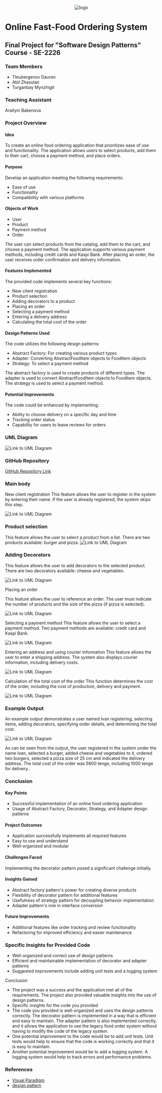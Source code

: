 
<p align="center">
  <img src="https://github.com/Zhas1k06/SDP-FINAL/blob/main/aitu.png" alt="logo">
</p>

# Online Fast-Food Ordering System

## Final Project for "Software Design Patterns" Course - SE-2226

### Team Members
- Tleubergenov Dauren
- Abil Zhasulan
- Turganbay Mynzhigit

### Teaching Assistant
Arailym Bakenova

### Project Overview

#### Idea
To create an online food ordering application that prioritizes ease of use and functionality. The application allows users to select products, add them to their cart, choose a payment method, and place orders.

#### Purpose
Develop an application meeting the following requirements:
- Ease of use
- Functionality
- Compatibility with various platforms

#### Objects of Work
- User
- Product
- Payment method
- Order

The user can select products from the catalog, add them to the cart, and choose a payment method. The application supports various payment methods, including credit cards and Kaspi Bank. After placing an order, the user receives order confirmation and delivery information.

#### Features Implemented
The provided code implements several key functions:
- New client registration
- Product selection
- Adding decorators to a product
- Placing an order
- Selecting a payment method
- Entering a delivery address
- Calculating the total cost of the order

#### Design Patterns Used
The code utilizes the following design patterns:
- Abstract Factory: For creating various product types
- Adapter: Converting AbstractFoodItem objects to FoodItem objects
- Strategy: To select a payment method

The abstract factory is used to create products of different types. The adapter is used to convert AbstractFoodItem objects to FoodItem objects. The strategy is used to select a payment method.

#### Potential Improvements
The code could be enhanced by implementing:
- Ability to choose delivery on a specific day and time
- Tracking order status
- Capability for users to leave reviews for orders

### UML Diagram
![Link to UML Diagram](https://github.com/Zhas1k06/SDP-FINAL/blob/main/uml.png)

### GitHub Repository
[GitHub Repository Link](https://github.com/Zhas1k06/SDP-FINAL.git)

### Main body
New client registration
This feature allows the user to register in the system by entering their name. If the user is already registered, the system skips this step.

![Link to UML Diagram](https://github.com/Zhas1k06/SDP-FINAL/blob/main/IMAGE%202023-11-22%2007:31:50.jpg)


### Product selection

This feature allows the user to select a product from a list. There are two products available: burger and pizza.
![Link to UML Diagram](https://github.com/Zhas1k06/SDP-FINAL/blob/main/IMAGE%202023-11-22%2007:31:51.jpg)


### Adding Decorators

This feature allows the user to add decorators to the selected product. There are two decorators available: cheese and vegetables.

![Link to UML Diagram](https://github.com/Zhas1k06/SDP-FINAL/blob/main/4.png)

Placing an order

This feature allows the user to reference an order. The user must indicate the number of products and the size of the pizza (if pizza is selected).

![Link to UML Diagram](https://github.com/Zhas1k06/SDP-FINAL/blob/main/IMAGE%202023-11-22%2007:31:47.jpg)

Selecting a payment method
This feature allows the user to select a payment method. Two payment methods are available: credit card and Kaspi Bank.

![Link to UML Diagram](https://github.com/Zhas1k06/SDP-FINAL/blob/main/IMAGE%202023-11-22%2007:31:55.jpg)

Entering an address and using courier information
This feature allows the user to enter a shipping address. The system also displays courier information, including delivery costs.

![Link to UML Diagram](https://github.com/Zhas1k06/SDP-FINAL/blob/main/IMAGE%202023-11-22%2007:31:56.jpg)

Calculation of the total cost of the order
This function determines the cost of the order, including the cost of production, delivery and payment.

![Link to UML Diagram](https://github.com/Zhas1k06/SDP-FINAL/blob/main/IMAGE%202023-11-22%2007:31:57.jpg)

### Example Output
An example output demonstrates a user named Ivan registering, selecting items, adding decorators, specifying order details, and determining the total cost.

![Link to UML Diagram](https://github.com/Zhas1k06/SDP-FINAL/blob/main/console.png)

As can be seen from the output, the user registered in the system under the name Ivan, selected a burger, added cheese and vegetables to it, ordered two burgers, selected a pizza size of 25 cm and indicated the delivery address. The total cost of the order was 5600 tenge, including 1000 tenge for delivery..




### Conclusion

#### Key Points
- Successful implementation of an online food ordering application
- Usage of Abstract Factory, Decorator, Strategy, and Adapter design patterns

#### Project Outcomes
- Application successfully implements all required features
- Easy to use and understand
- Well-organized and modular

#### Challenges Faced
Implementing the decorator pattern posed a significant challenge initially.

#### Insights Gained
- Abstract factory pattern's power for creating diverse products
- Flexibility of decorator pattern for additional features
- Usefulness of strategy pattern for decoupling behavior implementation
- Adapter pattern's role in interface conversion

#### Future Improvements
- Additional features like order tracking and review functionality
- Refactoring for improved efficiency and easier maintenance

### Specific Insights for Provided Code
- Well-organized and correct use of design patterns
- Efficient and maintainable implementation of decorator and adapter patterns
- Suggested improvements include adding unit tests and a logging system

Conclusion
- The project was a success and the application met all of the requirements. The project also provided valuable insights into the use of design patterns.
- Specific insights for the code you provided
- The code you provided is well-organized and uses the design patterns correctly. The decorator pattern is implemented in a way that is efficient and easy to maintain. The adapter pattern is also implemented correctly, and it allows the application to use the legacy food order system without having to modify the code of the legacy system.
- One potential improvement to the code would be to add unit tests. Unit tests would help to ensure that the code is working correctly and that it is easy to maintain.
- Another potential improvement would be to add a logging system. A logging system would help to track errors and performance problems.


### References
- [Visual Paradigm](https://www.visual-paradigm.com/support/)
- [design pattern](https://refactoring.guru/ru/design-patterns/java)
